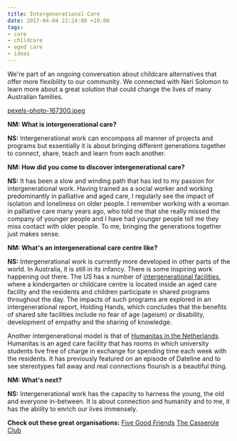 ```yaml
---
title: Intergenerational Care
date: 2017-04-04 22:24:00 +10:00
tags:
- care
- childcare
- aged care
- ideas
---
```


We're part of an ongoing conversation about childcare alternatives that offer more flexibility to our community. We connected with Neri Solomon to learn more about a great solution that could change the lives of many Australian families.

[pexels-photo-167300.jpeg](/uploads/pexels-photo-167300.jpeg)


**NM: What is intergenerational care?**


**NS:** Intergenerational work can encompass all manner of projects and programs but essentially it is about bringing different generations together to connect, share, teach and learn from each another.


**NM: How did you come to discover intergenerational care?**


**NS:** It has been a slow and winding path that has led to my passion for intergenerational work. Having trained as a social worker and working predominantly in palliative and aged care, I regularly see the impact of isolation and loneliness on older people. I remember working with a woman in palliative care many years ago, who told me that she really missed the company of younger people and I have had younger people tell me they miss contact with older people. To me, bringing the generations together just makes sense.


**NM: What's an intergenerational care centre like?**


**NS:** Intergenerational work is currently more developed in other parts of the world. In Australia, it is still in its infancy. There is some inspiring work happening out there. The US has a number of [intergenerational facilities](https://www.youtube.com/watch?v=6K3H2VqQKcc), where a kindergarten or childcare centre is located inside an aged care facility and the residents and children participate in shared programs throughout the day. The impacts of such programs are explored in an intergenerational report, Holding Hands, which concludes that the benefits of shared site facilities include no fear of age (ageism) or disability, development of empathy and the sharing of knowledge.

Another intergenerational model is that of [Humanitas in the Netherlands](http://www.sbs.com.au/news/dateline/story/my-93-year-old-flatmate). Humanitas is an aged care facility that has rooms in which university students live free of charge in exchange for spending time each week with the residents. It has previously featured on an episode of Dateline and to see stereotypes fall away and real connections flourish is a beautiful thing.


**NM: What's next?**


**NS:** Intergenerational work has the capacity to harness the young, the old and everyone in-between. It is about connection and humanity and to me, it has the ability to enrich our lives immensely.


**Check out these great organisations:**
[Five Good Friends](https://www.fivegoodfriends.com.au/)
[The Casserole Club](https://www.casseroleclub.com)